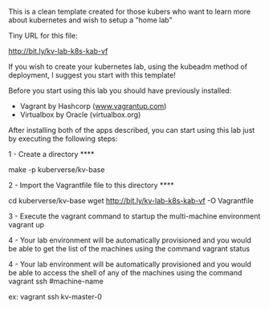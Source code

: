 This is a clean template created for those kubers who want to learn more about kubernetes and wish to setup a "home lab"

Tiny URL for this file:

http://bit.ly/kv-lab-k8s-kab-vf

If you wish to create your kubernetes lab, using the kubeadm method of deployment, I suggest you start with this template!

Before you start using this lab you should have previously installed:

- Vagrant by Hashcorp (www.vagrantup.com)
- Virtualbox by Oracle (virtualbox.org)

After installing both of the apps described, you can start using this lab just by executing the following steps:

1 - Create a directory ****

make -p kuberverse/kv-base

2 - Import the Vagrantfile file to this directory ****

cd kuberverse/kv-base
wget http://bit.ly/kv-lab-k8s-kab-vf -O Vagrantfile

3 - Execute the vagrant command to startup the multi-machine environment
vagrant up

4 - Your lab environment will be automatically provisioned and you would be able to get the list of the machines using the command
vagrant status

4 - Your lab environment will be automatically provisioned and you would be able to access the shell of any of the machines using the command
vagrant ssh #machine-name

ex: vagrant ssh kv-master-0